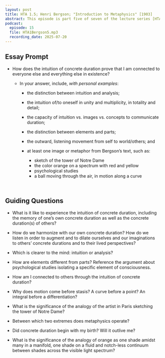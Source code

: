 ```yaml
---
layout: post
title: HTA 1.5; Henri Bergson; "Introduction to Metaphysics" [1903]
abstract: This episode is part five of seven of the lecture series [HTA 1] on Bergson's "Introduction to Metaphysics."
podcast:
  episode: 15
  file: HTA1Bergson5.mp3
  recording_date: 2025-07-20
---
```


## Essay Prompt

* How does the intuition of concrete duration prove that I am connected to
everyone else and everything else in existence?

  * In your answer, include, *with personal examples*:

    * the distinction between intuition and analysis;
    * the intuition of/to oneself in unity and multiplicity, in totality and detail;
    * the capacity of intuition vs. images vs. concepts to communicate duration;
    * the distinction between elements and parts;
    * the outward, listening movement from self to world/others; and
    * at least one image or metaphor from Bergson’s text, such as:

      * sketch of the tower of Notre Dame
      * the color orange on a spectrum with red and yellow
      * psychological studies
      * a ball moving through the air, in motion along a curve

<br>


## Guiding Questions

* What is it like to experience the intuition of concrete duration, including the memory of one’s own concrete duration as well as the concrete duration(s) of others?

* How do we harmonize with our own concrete duration? How do we listen in order to augment and to dilate ourselves and our imaginations to others’ concrete durations and to their lived perspectives?

* Which is clearer to the mind: intuition or analysis?

* How are elements different from parts? Reference the argument about psychological studies isolating a specific element of consciousness.

* How am I connected to others through the intuition of concrete duration?

* Why does motion come before stasis? A curve before a point? An integral before a differentiation?

* What is the significance of the analogy of the artist in Paris sketching the tower of Notre Dame?

* Between which two extremes does metaphysics operate?

* Did concrete duration begin with my birth? Will it outlive me?

* What is the significance of the analogy of orange as one shade amidst many in a manifold, one shade on a fluid and notch-less continuum between shades across the visible light spectrum?
